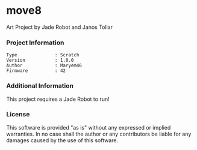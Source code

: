 move8
================

Art Project by Jade Robot and Janos Tollar

### Project Information
```
Type              : Scratch
Version           : 1.0.0
Author            : Maryem46
Firmware          : 42
```

### Additional Information
This project requires a Jade Robot to run!

### License
This software is provided "as is" without any expressed or implied warranties.  In no case shall the author or any contributors be liable for any damages caused by the use of this software.

